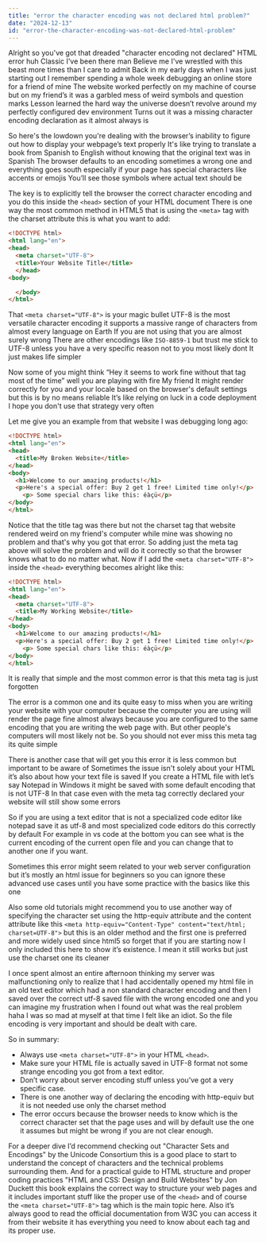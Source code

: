 ```yaml
---
title: "error the character encoding was not declared html problem?"
date: "2024-12-13"
id: "error-the-character-encoding-was-not-declared-html-problem"
---
```


Alright so you've got that dreaded "character encoding not declared" HTML error huh Classic I've been there man Believe me I've wrestled with this beast more times than I care to admit Back in my early days when I was just starting out I remember spending a whole week debugging an online store for a friend of mine The website worked perfectly on my machine of course but on my friend’s it was a garbled mess of weird symbols and question marks Lesson learned the hard way the universe doesn’t revolve around my perfectly configured dev environment Turns out it was a missing character encoding declaration as it almost always is

So here's the lowdown you're dealing with the browser’s inability to figure out how to display your webpage’s text properly It's like trying to translate a book from Spanish to English without knowing that the original text was in Spanish The browser defaults to an encoding sometimes a wrong one and everything goes south especially if your page has special characters like accents or emojis You’ll see those symbols where actual text should be

The key is to explicitly tell the browser the correct character encoding and you do this inside the `<head>` section of your HTML document There is one way the most common method in HTML5 that is using the `<meta>` tag with the charset attribute this is what you want to add:

```html
<!DOCTYPE html>
<html lang="en">
<head>
  <meta charset="UTF-8">
  <title>Your Website Title</title>
  </head>
<body>

  </body>
</html>
```
That `<meta charset="UTF-8">` is your magic bullet UTF-8 is the most versatile character encoding it supports a massive range of characters from almost every language on Earth If you are not using that you are almost surely wrong There are other encodings like `ISO-8859-1` but trust me stick to UTF-8 unless you have a very specific reason not to you most likely dont It just makes life simpler

Now some of you might think “Hey it seems to work fine without that tag most of the time” well you are playing with fire My friend It might render correctly for you and your locale based on the browser's default settings but this is by no means reliable It’s like relying on luck in a code deployment I hope you don't use that strategy very often

Let me give you an example from that website I was debugging long ago:

```html
<!DOCTYPE html>
<html lang="en">
<head>
  <title>My Broken Website</title>
</head>
<body>
  <h1>Welcome to our amazing products!</h1>
  <p>Here's a special offer: Buy 2 get 1 free! Limited time only!</p>
    <p> Some special chars like this: éàçü</p>
</body>
</html>
```

Notice that the title tag was there but not the charset tag that website rendered weird on my friend's computer while mine was showing no problem and that's why you got that error. So adding just the meta tag above will solve the problem and will do it correctly so that the browser knows what to do no matter what. Now if I add the `<meta charset="UTF-8">` inside the `<head>` everything becomes alright like this:

```html
<!DOCTYPE html>
<html lang="en">
<head>
  <meta charset="UTF-8">
  <title>My Working Website</title>
</head>
<body>
  <h1>Welcome to our amazing products!</h1>
  <p>Here's a special offer: Buy 2 get 1 free! Limited time only!</p>
    <p> Some special chars like this: éàçü</p>
</body>
</html>
```
It is really that simple and the most common error is that this meta tag is just forgotten

The error is a common one and its quite easy to miss when you are writing your website with your computer because the computer you are using will render the page fine almost always because you are configured to the same encoding that you are writing the web page with. But other people's computers will most likely not be. So you should not ever miss this meta tag its quite simple

There is another case that will get you this error it is less common but important to be aware of Sometimes the issue isn't solely about your HTML it’s also about how your text file is saved If you create a HTML file with let’s say Notepad in Windows it might be saved with some default encoding that is not UTF-8 In that case even with the meta tag correctly declared your website will still show some errors

So if you are using a text editor that is not a specialized code editor like notepad save it as utf-8 and most specialized code editors do this correctly by default For example in vs code at the bottom you can see what is the current encoding of the current open file and you can change that to another one if you want.

Sometimes this error might seem related to your web server configuration but it’s mostly an html issue for beginners so you can ignore these advanced use cases until you have some practice with the basics like this one

Also some old tutorials might recommend you to use another way of specifying the character set using the http-equiv attribute and the content attribute like this `<meta http-equiv="Content-Type" content="text/html; charset=UTF-8">` but this is an older method and the first one is preferred and more widely used since html5 so forget that if you are starting now I only included this here to show it’s existence. I mean it still works but just use the charset one its cleaner

I once spent almost an entire afternoon thinking my server was malfunctioning only to realize that I had accidentally opened my html file in an old text editor which had a non standard character encoding and then I saved over the correct utf-8 saved file with the wrong encoded one and you can imagine my frustration when I found out what was the real problem haha I was so mad at myself at that time I felt like an idiot. So the file encoding is very important and should be dealt with care.

So in summary:

*   Always use `<meta charset="UTF-8">` in your HTML `<head>`.
*   Make sure your HTML file is actually saved in UTF-8 format not some strange encoding you got from a text editor.
*   Don’t worry about server encoding stuff unless you’ve got a very specific case.
*   There is one another way of declaring the encoding with http-equiv but it is not needed use only the charset method
*   The error occurs because the browser needs to know which is the correct character set that the page uses and will by default use the one it assumes but might be wrong if you are not clear enough.

For a deeper dive I’d recommend checking out "Character Sets and Encodings" by the Unicode Consortium this is a good place to start to understand the concept of characters and the technical problems surrounding them. And for a practical guide to HTML structure and proper coding practices "HTML and CSS: Design and Build Websites" by Jon Duckett this book explains the correct way to structure your web pages and it includes important stuff like the proper use of the `<head>` and of course the `<meta charset="UTF-8">` tag which is the main topic here. Also it’s always good to read the official documentation from W3C you can access it from their website it has everything you need to know about each tag and its proper use.
